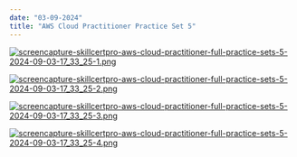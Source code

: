 ```yaml
---
date: "03-09-2024"
title: "AWS Cloud Practitioner Practice Set 5"
---
```

<a href="/images/screencapture-skillcertpro-aws-cloud-practitioner-full-practice-sets-5-2024-09-03-17_33_25-1.png" target="_blank"><img src="/images/screencapture-skillcertpro-aws-cloud-practitioner-full-practice-sets-5-2024-09-03-17_33_25-1.png" alt="screencapture-skillcertpro-aws-cloud-practitioner-full-practice-sets-5-2024-09-03-17_33_25-1.png" /></a>

<a href="/images/screencapture-skillcertpro-aws-cloud-practitioner-full-practice-sets-5-2024-09-03-17_33_25-2.png" target="_blank"><img src="/images/screencapture-skillcertpro-aws-cloud-practitioner-full-practice-sets-5-2024-09-03-17_33_25-2.png" alt="screencapture-skillcertpro-aws-cloud-practitioner-full-practice-sets-5-2024-09-03-17_33_25-2.png" /></a>

<a href="/images/screencapture-skillcertpro-aws-cloud-practitioner-full-practice-sets-5-2024-09-03-17_33_25-3.png" target="_blank"><img src="/images/screencapture-skillcertpro-aws-cloud-practitioner-full-practice-sets-5-2024-09-03-17_33_25-3.png" alt="screencapture-skillcertpro-aws-cloud-practitioner-full-practice-sets-5-2024-09-03-17_33_25-3.png" /></a>

<a href="/images/screencapture-skillcertpro-aws-cloud-practitioner-full-practice-sets-5-2024-09-03-17_33_25-4.png" target="_blank"><img src="/images/screencapture-skillcertpro-aws-cloud-practitioner-full-practice-sets-5-2024-09-03-17_33_25-4.png" alt="screencapture-skillcertpro-aws-cloud-practitioner-full-practice-sets-5-2024-09-03-17_33_25-4.png" /></a>